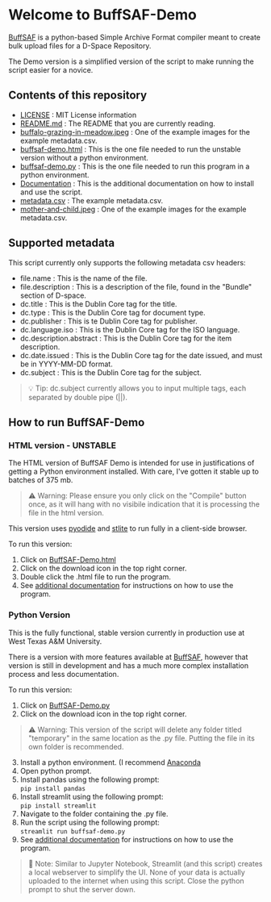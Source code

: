 # Welcome to BuffSAF-Demo

[BuffSAF](https://github.com/brucejwardlow/BuffSAF) is a python-based Simple Archive Format compiler meant to create bulk upload files for a D-Space Repository.

The Demo version is a simplified version of the script to make running the script easier for a novice. 

## Contents of this repository
- [LICENSE](https://github.com/brucejwardlow/buffsaf-demo/blob/main/LICENSE)
: MIT License information
- [README.md](https://github.com/brucejwardlow/buffsaf-demo/blob/main/README.md)
: The README that you are currently reading.
- [buffalo-grazing-in-meadow.jpeg](https://github.com/brucejwardlow/buffsaf-demo/blob/main/buffalo-grazing-in-meadow.jpeg)
: One of the example images for the example metadata.csv.
- [buffsaf-demo.html](https://github.com/brucejwardlow/buffsaf-demo/blob/main/buffsaf-demo.html)
: This is the one file needed to run the unstable version without a python environment. 
- [buffsaf-demo.py](https://github.com/brucejwardlow/buffsaf-demo/blob/main/buffsaf-demo.py)
: This is the one file needed to  run this program in a python environment.
- [Documentation]()
: This is the additional documentation on how to install and use the script.
- [metadata.csv](https://github.com/brucejwardlow/buffsaf-demo/blob/main/metadata.csv)
: The example metadata.csv.
- [mother-and-child.jpeg](https://github.com/brucejwardlow/buffsaf-demo/blob/main/mother-and-child.jpeg)
: One of the example images for the example metadata.csv.

## Supported metadata
This script currently only supports the following metadata csv headers:

- file.name
: This is the name of the file.
- file.description
: This is a description of the file, found in the "Bundle" section of D-space. 
- dc.title
: This is the Dublin Core tag for the title.
- dc.type
: This is the Dublin Core tag for document type. 
- dc.publisher
: This is te Dublin Core tag for publisher.
- dc.language.iso
: This is the Dublin Core tag for the ISO language.
- dc.description.abstract
: This is the Dublin Core tag for the item description.
- dc.date.issued
: This is the Dublin Core tag for the date issued, and must be in YYYY-MM-DD format. 
- dc.subject
: This is the Dublin Core tag for the subject.

> :bulb: Tip: dc.subject currently allows you to input multiple tags, each separated by double pipe (||).

## How to run BuffSAF-Demo

### HTML version - UNSTABLE

The HTML version of BuffSAF Demo is intended for use in justifications of getting a Python environment installed. With care, I've gotten it stable up to batches of 375 mb. 
> :warning: Warning: Please ensure you only click on the "Compile" button once, as it will hang with no visibile indication that it is processing the file in the html version.

This version uses [pyodide](https://github.com/pyodide/pyodide) and [stlite](https://github.com/whitphx/stlite) to run fully in a client-side browser. 

To run this version: 

1. Click on [BuffSAF-Demo.html](https://github.com/brucejwardlow/buffsaf-demo/blob/main/buffsaf-demo.html)
2. Click on the download icon in the top right corner.
3. Double click the .html file to run the program.
4. See [additional documentation]() for instructions on how to use the program.

### Python Version

This is the fully functional, stable version currently in production use at West Texas A&M University. 

There is a version with more features available at [BuffSAF](https://github.com/brucejwardlow/BuffSAF), however that version is still in development and has a much more complex installation process and less documentation. 


 
To run this version: 

1. Click on [BuffSAF-Demo.py](https://github.com/brucejwardlow/buffsaf-demo/blob/main/buffsaf-demo.py)
2. Click on the download icon in the top right corner.
> :warning: Warning: This version of the script will delete any folder titled "temporary" in the same location as the .py file. Putting the file in its own folder is recommended.
3. Install a python environment. (I recommend [Anaconda](https://www.anaconda.com/download)
4. Open python prompt.    
5. Install pandas using the following prompt:  
        `pip install pandas`
6. Install streamlit using the following prompt:      
        `pip install streamlit`
7. Navigate to the folder containing the .py file.   
8. Run the script using the following prompt:  
        `streamlit run buffsaf-demo.py`
9. See [additional documentation]() for instructions on how to use the program.

> :memo: Note: Similar to Jupyter Notebook, Streamlit (and this script) creates a local webserver to simplify the UI. None of your data is actually uploaded to the internet when using this script. Close the python prompt to shut the server down. 

